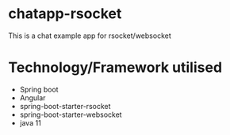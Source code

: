 # chatapp-rsocket
This is a chat example app for rsocket/websocket

# Technology/Framework utilised
* Spring boot
* Angular
* spring-boot-starter-rsocket
* spring-boot-starter-websocket
* java 11
  
